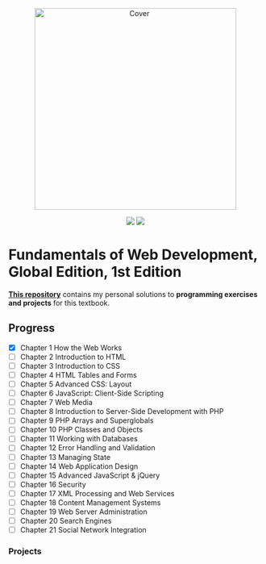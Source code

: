 <p align="center">
  <a href="https://www.amazon.com/Fundamentals-Development-Global-Randy-Connolly-ebook/dp/B00XN46PKY"><img src="https://www.pearson.com.au/mc_images/_amazon/9781292057095.jpg" height="400" title="Cover" alt="Cover"></a>
</p>
<p align="center">
<img src="https://img.shields.io/badge/In%20Progress-Chapter 2-yellow.svg" />
  <img src="https://img.shields.io/badge/Made%20With-HTML | CSS | JS | PHP-blue.svg" />
</p>

# Fundamentals of Web Development, Global Edition, 1st Edition

**[This repository](https://github.com/Alex-Golub/Java-ProgrammIng-and-Data-Structures-11th)** contains my personal solutions to **programming exercises and projects** for this textbook.

## Progress
 - [x] Chapter 1 How the Web Works
 - [ ] Chapter 2 Introduction to HTML
 - [ ] Chapter 3 Introduction to CSS
 - [ ] Chapter 4 HTML Tables and Forms
 - [ ] Chapter 5 Advanced CSS: Layout
 - [ ] Chapter 6 JavaScript: Client-Side Scripting
 - [ ] Chapter 7 Web Media
 - [ ] Chapter 8 Introduction to Server-Side Development with PHP
 - [ ] Chapter 9 PHP Arrays and Superglobals
 - [ ] Chapter 10 PHP Classes and Objects
 - [ ] Chapter 11 Working with Databases
 - [ ] Chapter 12 Error Handling and Validation
 - [ ] Chapter 13 Managing State
 - [ ] Chapter 14 Web Application Design
 - [ ] Chapter 15 Advanced JavaScript & jQuery
 - [ ] Chapter 16 Security
 - [ ] Chapter 17 XML Processing and Web Services
 - [ ] Chapter 18 Content Management Systems
 - [ ] Chapter 19 Web Server Administration
 - [ ] Chapter 20 Search Engines
 - [ ] Chapter 21 Social Network Integration

### Projects
